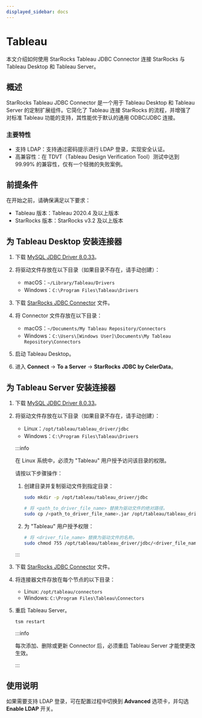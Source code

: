 ```yaml
---
displayed_sidebar: docs
---
```


# Tableau

本文介绍如何使用 StarRocks Tableau JDBC Connector 连接 StarRocks 与 Tableau Desktop 和 Tableau Server。

## 概述

StarRocks Tableau JDBC Connector 是一个用于 Tableau Desktop 和 Tableau Server 的定制扩展组件。它简化了 Tableau 连接 StarRocks 的流程，并增强了对标准 Tableau 功能的支持，其性能优于默认的通用 ODBC/JDBC 连接。

### 主要特性

- 支持 LDAP：支持通过密码提示进行 LDAP 登录，实现安全认证。
- 高兼容性：在 TDVT（Tableau Design Verification Tool）测试中达到 99.99% 的兼容性，仅有一个轻微的失败案例。

## 前提条件

在开始之前，请确保满足以下要求：

- Tableau 版本：Tableau 2020.4 及以上版本
- StarRocks 版本：StarRocks v3.2 及以上版本

## 为 Tableau Desktop 安装连接器

1. 下载 [MySQL JDBC Driver 8.0.33](https://downloads.mysql.com/archives/c-j/)。
2. 将驱动文件存放在以下目录（如果目录不存在，请手动创建）：

   - macOS：`~/Library/Tableau/Drivers`
   - Windows：`C:\Program Files\Tableau\Drivers`

3. 下载 [StarRocks JDBC Connector](https://drive.google.com/file/d/1dsCyZNanceHD93vAY9fMjG9I18UGvpPl/view) 文件。
4. 将 Connector 文件存放在以下目录：

   - macOS：`~/Documents/My Tableau Repository/Connectors`
   - Windows：`C:\Users\[Windows User]\Documents\My Tableau Repository\Connectors`

5. 启动 Tableau Desktop。
6. 进入 **Connect** -> **To a Server** -> **StarRocks** **JDBC** **by CelerData**。

## 为 Tableau Server 安装连接器

1. 下载 [MySQL JDBC Driver 8.0.33](https://downloads.mysql.com/archives/c-j/)。
2. 将驱动文件存放在以下目录（如果目录不存在，请手动创建）：

   - Linux：`/opt/tableau/tableau_driver/jdbc`
   - Windows：`C:\Program Files\Tableau\Drivers`

   :::info

   在 Linux 系统中，必须为 "Tableau" 用户授予访问该目录的权限。

   请按以下步骤操作：

   1. 创建目录并复制驱动文件到指定目录：

      ```Bash
      sudo mkdir -p /opt/tableau/tableau_driver/jdbc

      # 将 <path_to_driver_file_name> 替换为驱动文件的绝对路径。
      sudo cp /<path_to_driver_file_name>.jar /opt/tableau/tableau_driver/jdbc
      ```

   2. 为 "Tableau" 用户授予权限：

      ```Bash
      # 将 <driver_file_name> 替换为驱动文件的名称。
      sudo chmod 755 /opt/tableau/tableau_driver/jdbc/<driver_file_name>.jar
      ```

   :::

3. 下载 [StarRocks JDBC Connector](https://drive.google.com/file/d/1dsCyZNanceHD93vAY9fMjG9I18UGvpPl/view) 文件。
4. 将连接器文件存放在每个节点的以下目录：

   - Linux: `/opt/tableau/connectors`
   - Windows: `C:\Program Files\Tableau\Connectors`

5. 重启 Tableau Server。

   ```Bash
   tsm restart
   ```

   :::info

   每次添加、删除或更新 Connector 后，必须重启 Tableau Server 才能使更改生效。

   :::

## 使用说明

如果需要支持 LDAP 登录，可在配置过程中切换到 **Advanced** 选项卡，并勾选 **Enable LDAP** 开关。
